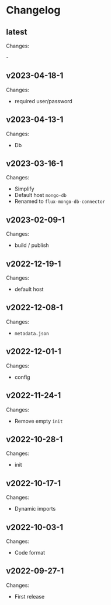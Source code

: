 # Changelog

## latest

Changes:

\-

## v2023-04-18-1

Changes:

- required user/password

## v2023-04-13-1

Changes:

- Db

## v2023-03-16-1

Changes:

- Simplify
- Default host `mongo-db`
- Renamed to `flux-mongo-db-connector`

## v2023-02-09-1

Changes:

- build / publish

## v2022-12-19-1

Changes:

- default host

## v2022-12-08-1

Changes:

- `metadata.json`

## v2022-12-01-1

Changes:

- config

## v2022-11-24-1

Changes:

- Remove empty `init`

## v2022-10-28-1

Changes:

- init

## v2022-10-17-1

Changes:

- Dynamic imports

## v2022-10-03-1

Changes:

- Code format

## v2022-09-27-1

Changes:

- First release
